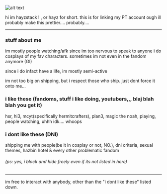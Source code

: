 ![alt text](https://i.imgur.com/9VEqGVu.jpeg "writing on the wall by will stetson")

hi im hayzstack ! , or hayz for short.
this is for linking my PT account ough
ill probably make this prettier.... probably....

---

### stuff about me
im mostly people watching/afk since im too nervous to speak to anyone
i do cosplays of my fav characters. sometimes im not even in the fandom anymore (GI)

since i do infact have a life, im mostly semi-active

im not too big on shipping, but i respect those who ship. just dont force it onto me... 


### i like these (fandoms, stuff i like doing, youtubers,,, blaj blah blah you get it)
hsr, hi3, mcyt(specifically hermitcrafters), plan3, magic the noah,
playing, people watching, uhhh idk.... whoops

### i dont like these (DNI)

shipping me with people(be it in cosplay or not, NO.), dni criteria, sexual themes, hazbin hotel & every other problematic fandom
###### (ps: yes, i block and hide freely even if its not listed in here)

---

im free to interact with anybody, other than the "i dont like these" listed down. 
<!---
hayzstack/hayzstack is a ✨ special ✨ repository because its `README.md` (this file) appears on your GitHub profile.
You can click the Preview link to take a look at your changes.
--->
